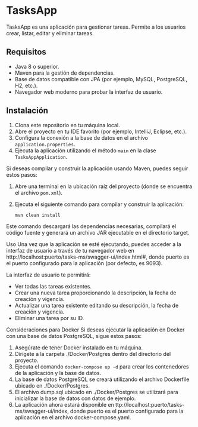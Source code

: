 # TasksApp

TasksApp es una aplicación para gestionar tareas. Permite a los usuarios crear, listar, editar y eliminar tareas.

## Requisitos

- Java 8 o superior.
- Maven para la gestión de dependencias.
- Base de datos compatible con JPA (por ejemplo, MySQL, PostgreSQL, H2, etc.).
- Navegador web moderno para probar la interfaz de usuario.

## Instalación

1. Clona este repositorio en tu máquina local.
2. Abre el proyecto en tu IDE favorito (por ejemplo, IntelliJ, Eclipse, etc.).
3. Configura la conexión a la base de datos en el archivo `application.properties`.
4. Ejecuta la aplicación utilizando el método `main` en la clase `TasksAppApplication`.

Si deseas compilar y construir la aplicación usando Maven, puedes seguir estos pasos:

1. Abre una terminal en la ubicación raíz del proyecto (donde se encuentra el archivo `pom.xml`).
2. Ejecuta el siguiente comando para compilar y construir la aplicación:

   ```bash
   mvn clean install

Este comando descargará las dependencias necesarias, compilará el código fuente y generará un archivo JAR ejecutable en el directorio target.

Uso
Una vez que la aplicación se esté ejecutando, puedes acceder a la interfaz de usuario a través de tu navegador web en http://localhost:puerto/tasks-ms/swagger-ui/index.html#, donde puerto es el puerto configurado para la aplicación (por defecto, es 9093).

La interfaz de usuario te permitirá:

- Ver todas las tareas existentes.
- Crear una nueva tarea proporcionando la descripción, la fecha de creación y vigencia.
- Actualizar una tarea existente editando su descripción, la fecha de creación y vigencia.
- Eliminar una tarea por su ID.

Consideraciones para Docker
Si deseas ejecutar la aplicación en Docker con una base de datos PostgreSQL, sigue estos pasos:

1. Asegúrate de tener Docker instalado en tu máquina.
2. Dirígete a la carpeta ./Docker/Postgres dentro del directorio del proyecto.
3. Ejecuta el comando `docker-compose up -d` para crear los contenedores de la aplicación y la base de datos.
4. La base de datos PostgreSQL se creará utilizando el archivo Dockerfile ubicado en ./Docker/Postgres.
5. El archivo dump.sql ubicado en ./Docker/Postgres se utilizará para inicializar la base de datos con datos de ejemplo.
6. La aplicación ahora estará disponible en ttp://localhost:puerto/tasks-ms/swagger-ui/index, donde puerto es el puerto configurado para la aplicación en el archivo docker-compose.yaml.

